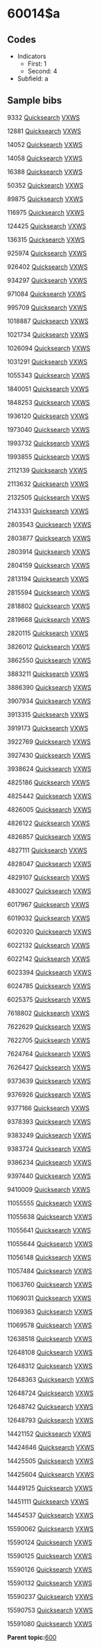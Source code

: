 # 60014$a

## Codes

-   Indicators
    -   First: 1
    -   Second: 4
-   Subfield: a

## Sample bibs

9332 [Quicksearch](https://search.library.yale.edu/catalog/9332) [VXWS](http://prodorbis.library.yale.edu:7014/vxws/GetHoldingsService?bibId=9332)

12881 [Quicksearch](https://search.library.yale.edu/catalog/12881) [VXWS](http://prodorbis.library.yale.edu:7014/vxws/GetHoldingsService?bibId=12881)

14052 [Quicksearch](https://search.library.yale.edu/catalog/14052) [VXWS](http://prodorbis.library.yale.edu:7014/vxws/GetHoldingsService?bibId=14052)

14058 [Quicksearch](https://search.library.yale.edu/catalog/14058) [VXWS](http://prodorbis.library.yale.edu:7014/vxws/GetHoldingsService?bibId=14058)

16388 [Quicksearch](https://search.library.yale.edu/catalog/16388) [VXWS](http://prodorbis.library.yale.edu:7014/vxws/GetHoldingsService?bibId=16388)

50352 [Quicksearch](https://search.library.yale.edu/catalog/50352) [VXWS](http://prodorbis.library.yale.edu:7014/vxws/GetHoldingsService?bibId=50352)

89875 [Quicksearch](https://search.library.yale.edu/catalog/89875) [VXWS](http://prodorbis.library.yale.edu:7014/vxws/GetHoldingsService?bibId=89875)

116975 [Quicksearch](https://search.library.yale.edu/catalog/116975) [VXWS](http://prodorbis.library.yale.edu:7014/vxws/GetHoldingsService?bibId=116975)

124425 [Quicksearch](https://search.library.yale.edu/catalog/124425) [VXWS](http://prodorbis.library.yale.edu:7014/vxws/GetHoldingsService?bibId=124425)

136315 [Quicksearch](https://search.library.yale.edu/catalog/136315) [VXWS](http://prodorbis.library.yale.edu:7014/vxws/GetHoldingsService?bibId=136315)

925974 [Quicksearch](https://search.library.yale.edu/catalog/925974) [VXWS](http://prodorbis.library.yale.edu:7014/vxws/GetHoldingsService?bibId=925974)

926402 [Quicksearch](https://search.library.yale.edu/catalog/926402) [VXWS](http://prodorbis.library.yale.edu:7014/vxws/GetHoldingsService?bibId=926402)

934297 [Quicksearch](https://search.library.yale.edu/catalog/934297) [VXWS](http://prodorbis.library.yale.edu:7014/vxws/GetHoldingsService?bibId=934297)

971084 [Quicksearch](https://search.library.yale.edu/catalog/971084) [VXWS](http://prodorbis.library.yale.edu:7014/vxws/GetHoldingsService?bibId=971084)

995709 [Quicksearch](https://search.library.yale.edu/catalog/995709) [VXWS](http://prodorbis.library.yale.edu:7014/vxws/GetHoldingsService?bibId=995709)

1018887 [Quicksearch](https://search.library.yale.edu/catalog/1018887) [VXWS](http://prodorbis.library.yale.edu:7014/vxws/GetHoldingsService?bibId=1018887)

1021734 [Quicksearch](https://search.library.yale.edu/catalog/1021734) [VXWS](http://prodorbis.library.yale.edu:7014/vxws/GetHoldingsService?bibId=1021734)

1026094 [Quicksearch](https://search.library.yale.edu/catalog/1026094) [VXWS](http://prodorbis.library.yale.edu:7014/vxws/GetHoldingsService?bibId=1026094)

1031291 [Quicksearch](https://search.library.yale.edu/catalog/1031291) [VXWS](http://prodorbis.library.yale.edu:7014/vxws/GetHoldingsService?bibId=1031291)

1055343 [Quicksearch](https://search.library.yale.edu/catalog/1055343) [VXWS](http://prodorbis.library.yale.edu:7014/vxws/GetHoldingsService?bibId=1055343)

1840051 [Quicksearch](https://search.library.yale.edu/catalog/1840051) [VXWS](http://prodorbis.library.yale.edu:7014/vxws/GetHoldingsService?bibId=1840051)

1848253 [Quicksearch](https://search.library.yale.edu/catalog/1848253) [VXWS](http://prodorbis.library.yale.edu:7014/vxws/GetHoldingsService?bibId=1848253)

1936120 [Quicksearch](https://search.library.yale.edu/catalog/1936120) [VXWS](http://prodorbis.library.yale.edu:7014/vxws/GetHoldingsService?bibId=1936120)

1973040 [Quicksearch](https://search.library.yale.edu/catalog/1973040) [VXWS](http://prodorbis.library.yale.edu:7014/vxws/GetHoldingsService?bibId=1973040)

1993732 [Quicksearch](https://search.library.yale.edu/catalog/1993732) [VXWS](http://prodorbis.library.yale.edu:7014/vxws/GetHoldingsService?bibId=1993732)

1993855 [Quicksearch](https://search.library.yale.edu/catalog/1993855) [VXWS](http://prodorbis.library.yale.edu:7014/vxws/GetHoldingsService?bibId=1993855)

2112139 [Quicksearch](https://search.library.yale.edu/catalog/2112139) [VXWS](http://prodorbis.library.yale.edu:7014/vxws/GetHoldingsService?bibId=2112139)

2113632 [Quicksearch](https://search.library.yale.edu/catalog/2113632) [VXWS](http://prodorbis.library.yale.edu:7014/vxws/GetHoldingsService?bibId=2113632)

2132505 [Quicksearch](https://search.library.yale.edu/catalog/2132505) [VXWS](http://prodorbis.library.yale.edu:7014/vxws/GetHoldingsService?bibId=2132505)

2143331 [Quicksearch](https://search.library.yale.edu/catalog/2143331) [VXWS](http://prodorbis.library.yale.edu:7014/vxws/GetHoldingsService?bibId=2143331)

2803543 [Quicksearch](https://search.library.yale.edu/catalog/2803543) [VXWS](http://prodorbis.library.yale.edu:7014/vxws/GetHoldingsService?bibId=2803543)

2803877 [Quicksearch](https://search.library.yale.edu/catalog/2803877) [VXWS](http://prodorbis.library.yale.edu:7014/vxws/GetHoldingsService?bibId=2803877)

2803914 [Quicksearch](https://search.library.yale.edu/catalog/2803914) [VXWS](http://prodorbis.library.yale.edu:7014/vxws/GetHoldingsService?bibId=2803914)

2804159 [Quicksearch](https://search.library.yale.edu/catalog/2804159) [VXWS](http://prodorbis.library.yale.edu:7014/vxws/GetHoldingsService?bibId=2804159)

2813194 [Quicksearch](https://search.library.yale.edu/catalog/2813194) [VXWS](http://prodorbis.library.yale.edu:7014/vxws/GetHoldingsService?bibId=2813194)

2815594 [Quicksearch](https://search.library.yale.edu/catalog/2815594) [VXWS](http://prodorbis.library.yale.edu:7014/vxws/GetHoldingsService?bibId=2815594)

2818802 [Quicksearch](https://search.library.yale.edu/catalog/2818802) [VXWS](http://prodorbis.library.yale.edu:7014/vxws/GetHoldingsService?bibId=2818802)

2819668 [Quicksearch](https://search.library.yale.edu/catalog/2819668) [VXWS](http://prodorbis.library.yale.edu:7014/vxws/GetHoldingsService?bibId=2819668)

2820115 [Quicksearch](https://search.library.yale.edu/catalog/2820115) [VXWS](http://prodorbis.library.yale.edu:7014/vxws/GetHoldingsService?bibId=2820115)

3826012 [Quicksearch](https://search.library.yale.edu/catalog/3826012) [VXWS](http://prodorbis.library.yale.edu:7014/vxws/GetHoldingsService?bibId=3826012)

3862550 [Quicksearch](https://search.library.yale.edu/catalog/3862550) [VXWS](http://prodorbis.library.yale.edu:7014/vxws/GetHoldingsService?bibId=3862550)

3883211 [Quicksearch](https://search.library.yale.edu/catalog/3883211) [VXWS](http://prodorbis.library.yale.edu:7014/vxws/GetHoldingsService?bibId=3883211)

3886390 [Quicksearch](https://search.library.yale.edu/catalog/3886390) [VXWS](http://prodorbis.library.yale.edu:7014/vxws/GetHoldingsService?bibId=3886390)

3907934 [Quicksearch](https://search.library.yale.edu/catalog/3907934) [VXWS](http://prodorbis.library.yale.edu:7014/vxws/GetHoldingsService?bibId=3907934)

3913315 [Quicksearch](https://search.library.yale.edu/catalog/3913315) [VXWS](http://prodorbis.library.yale.edu:7014/vxws/GetHoldingsService?bibId=3913315)

3919173 [Quicksearch](https://search.library.yale.edu/catalog/3919173) [VXWS](http://prodorbis.library.yale.edu:7014/vxws/GetHoldingsService?bibId=3919173)

3922769 [Quicksearch](https://search.library.yale.edu/catalog/3922769) [VXWS](http://prodorbis.library.yale.edu:7014/vxws/GetHoldingsService?bibId=3922769)

3927430 [Quicksearch](https://search.library.yale.edu/catalog/3927430) [VXWS](http://prodorbis.library.yale.edu:7014/vxws/GetHoldingsService?bibId=3927430)

3938624 [Quicksearch](https://search.library.yale.edu/catalog/3938624) [VXWS](http://prodorbis.library.yale.edu:7014/vxws/GetHoldingsService?bibId=3938624)

4825186 [Quicksearch](https://search.library.yale.edu/catalog/4825186) [VXWS](http://prodorbis.library.yale.edu:7014/vxws/GetHoldingsService?bibId=4825186)

4825442 [Quicksearch](https://search.library.yale.edu/catalog/4825442) [VXWS](http://prodorbis.library.yale.edu:7014/vxws/GetHoldingsService?bibId=4825442)

4826005 [Quicksearch](https://search.library.yale.edu/catalog/4826005) [VXWS](http://prodorbis.library.yale.edu:7014/vxws/GetHoldingsService?bibId=4826005)

4826122 [Quicksearch](https://search.library.yale.edu/catalog/4826122) [VXWS](http://prodorbis.library.yale.edu:7014/vxws/GetHoldingsService?bibId=4826122)

4826857 [Quicksearch](https://search.library.yale.edu/catalog/4826857) [VXWS](http://prodorbis.library.yale.edu:7014/vxws/GetHoldingsService?bibId=4826857)

4827111 [Quicksearch](https://search.library.yale.edu/catalog/4827111) [VXWS](http://prodorbis.library.yale.edu:7014/vxws/GetHoldingsService?bibId=4827111)

4828047 [Quicksearch](https://search.library.yale.edu/catalog/4828047) [VXWS](http://prodorbis.library.yale.edu:7014/vxws/GetHoldingsService?bibId=4828047)

4829107 [Quicksearch](https://search.library.yale.edu/catalog/4829107) [VXWS](http://prodorbis.library.yale.edu:7014/vxws/GetHoldingsService?bibId=4829107)

4830027 [Quicksearch](https://search.library.yale.edu/catalog/4830027) [VXWS](http://prodorbis.library.yale.edu:7014/vxws/GetHoldingsService?bibId=4830027)

6017967 [Quicksearch](https://search.library.yale.edu/catalog/6017967) [VXWS](http://prodorbis.library.yale.edu:7014/vxws/GetHoldingsService?bibId=6017967)

6019032 [Quicksearch](https://search.library.yale.edu/catalog/6019032) [VXWS](http://prodorbis.library.yale.edu:7014/vxws/GetHoldingsService?bibId=6019032)

6020320 [Quicksearch](https://search.library.yale.edu/catalog/6020320) [VXWS](http://prodorbis.library.yale.edu:7014/vxws/GetHoldingsService?bibId=6020320)

6022132 [Quicksearch](https://search.library.yale.edu/catalog/6022132) [VXWS](http://prodorbis.library.yale.edu:7014/vxws/GetHoldingsService?bibId=6022132)

6022142 [Quicksearch](https://search.library.yale.edu/catalog/6022142) [VXWS](http://prodorbis.library.yale.edu:7014/vxws/GetHoldingsService?bibId=6022142)

6023394 [Quicksearch](https://search.library.yale.edu/catalog/6023394) [VXWS](http://prodorbis.library.yale.edu:7014/vxws/GetHoldingsService?bibId=6023394)

6024785 [Quicksearch](https://search.library.yale.edu/catalog/6024785) [VXWS](http://prodorbis.library.yale.edu:7014/vxws/GetHoldingsService?bibId=6024785)

6025375 [Quicksearch](https://search.library.yale.edu/catalog/6025375) [VXWS](http://prodorbis.library.yale.edu:7014/vxws/GetHoldingsService?bibId=6025375)

7618802 [Quicksearch](https://search.library.yale.edu/catalog/7618802) [VXWS](http://prodorbis.library.yale.edu:7014/vxws/GetHoldingsService?bibId=7618802)

7622629 [Quicksearch](https://search.library.yale.edu/catalog/7622629) [VXWS](http://prodorbis.library.yale.edu:7014/vxws/GetHoldingsService?bibId=7622629)

7622705 [Quicksearch](https://search.library.yale.edu/catalog/7622705) [VXWS](http://prodorbis.library.yale.edu:7014/vxws/GetHoldingsService?bibId=7622705)

7624764 [Quicksearch](https://search.library.yale.edu/catalog/7624764) [VXWS](http://prodorbis.library.yale.edu:7014/vxws/GetHoldingsService?bibId=7624764)

7626427 [Quicksearch](https://search.library.yale.edu/catalog/7626427) [VXWS](http://prodorbis.library.yale.edu:7014/vxws/GetHoldingsService?bibId=7626427)

9373639 [Quicksearch](https://search.library.yale.edu/catalog/9373639) [VXWS](http://prodorbis.library.yale.edu:7014/vxws/GetHoldingsService?bibId=9373639)

9376926 [Quicksearch](https://search.library.yale.edu/catalog/9376926) [VXWS](http://prodorbis.library.yale.edu:7014/vxws/GetHoldingsService?bibId=9376926)

9377166 [Quicksearch](https://search.library.yale.edu/catalog/9377166) [VXWS](http://prodorbis.library.yale.edu:7014/vxws/GetHoldingsService?bibId=9377166)

9378393 [Quicksearch](https://search.library.yale.edu/catalog/9378393) [VXWS](http://prodorbis.library.yale.edu:7014/vxws/GetHoldingsService?bibId=9378393)

9383249 [Quicksearch](https://search.library.yale.edu/catalog/9383249) [VXWS](http://prodorbis.library.yale.edu:7014/vxws/GetHoldingsService?bibId=9383249)

9383724 [Quicksearch](https://search.library.yale.edu/catalog/9383724) [VXWS](http://prodorbis.library.yale.edu:7014/vxws/GetHoldingsService?bibId=9383724)

9386234 [Quicksearch](https://search.library.yale.edu/catalog/9386234) [VXWS](http://prodorbis.library.yale.edu:7014/vxws/GetHoldingsService?bibId=9386234)

9397440 [Quicksearch](https://search.library.yale.edu/catalog/9397440) [VXWS](http://prodorbis.library.yale.edu:7014/vxws/GetHoldingsService?bibId=9397440)

9410009 [Quicksearch](https://search.library.yale.edu/catalog/9410009) [VXWS](http://prodorbis.library.yale.edu:7014/vxws/GetHoldingsService?bibId=9410009)

11055555 [Quicksearch](https://search.library.yale.edu/catalog/11055555) [VXWS](http://prodorbis.library.yale.edu:7014/vxws/GetHoldingsService?bibId=11055555)

11055638 [Quicksearch](https://search.library.yale.edu/catalog/11055638) [VXWS](http://prodorbis.library.yale.edu:7014/vxws/GetHoldingsService?bibId=11055638)

11055641 [Quicksearch](https://search.library.yale.edu/catalog/11055641) [VXWS](http://prodorbis.library.yale.edu:7014/vxws/GetHoldingsService?bibId=11055641)

11055644 [Quicksearch](https://search.library.yale.edu/catalog/11055644) [VXWS](http://prodorbis.library.yale.edu:7014/vxws/GetHoldingsService?bibId=11055644)

11056148 [Quicksearch](https://search.library.yale.edu/catalog/11056148) [VXWS](http://prodorbis.library.yale.edu:7014/vxws/GetHoldingsService?bibId=11056148)

11057484 [Quicksearch](https://search.library.yale.edu/catalog/11057484) [VXWS](http://prodorbis.library.yale.edu:7014/vxws/GetHoldingsService?bibId=11057484)

11063760 [Quicksearch](https://search.library.yale.edu/catalog/11063760) [VXWS](http://prodorbis.library.yale.edu:7014/vxws/GetHoldingsService?bibId=11063760)

11069031 [Quicksearch](https://search.library.yale.edu/catalog/11069031) [VXWS](http://prodorbis.library.yale.edu:7014/vxws/GetHoldingsService?bibId=11069031)

11069363 [Quicksearch](https://search.library.yale.edu/catalog/11069363) [VXWS](http://prodorbis.library.yale.edu:7014/vxws/GetHoldingsService?bibId=11069363)

11069578 [Quicksearch](https://search.library.yale.edu/catalog/11069578) [VXWS](http://prodorbis.library.yale.edu:7014/vxws/GetHoldingsService?bibId=11069578)

12638518 [Quicksearch](https://search.library.yale.edu/catalog/12638518) [VXWS](http://prodorbis.library.yale.edu:7014/vxws/GetHoldingsService?bibId=12638518)

12648108 [Quicksearch](https://search.library.yale.edu/catalog/12648108) [VXWS](http://prodorbis.library.yale.edu:7014/vxws/GetHoldingsService?bibId=12648108)

12648312 [Quicksearch](https://search.library.yale.edu/catalog/12648312) [VXWS](http://prodorbis.library.yale.edu:7014/vxws/GetHoldingsService?bibId=12648312)

12648363 [Quicksearch](https://search.library.yale.edu/catalog/12648363) [VXWS](http://prodorbis.library.yale.edu:7014/vxws/GetHoldingsService?bibId=12648363)

12648724 [Quicksearch](https://search.library.yale.edu/catalog/12648724) [VXWS](http://prodorbis.library.yale.edu:7014/vxws/GetHoldingsService?bibId=12648724)

12648742 [Quicksearch](https://search.library.yale.edu/catalog/12648742) [VXWS](http://prodorbis.library.yale.edu:7014/vxws/GetHoldingsService?bibId=12648742)

12648793 [Quicksearch](https://search.library.yale.edu/catalog/12648793) [VXWS](http://prodorbis.library.yale.edu:7014/vxws/GetHoldingsService?bibId=12648793)

14421152 [Quicksearch](https://search.library.yale.edu/catalog/14421152) [VXWS](http://prodorbis.library.yale.edu:7014/vxws/GetHoldingsService?bibId=14421152)

14424646 [Quicksearch](https://search.library.yale.edu/catalog/14424646) [VXWS](http://prodorbis.library.yale.edu:7014/vxws/GetHoldingsService?bibId=14424646)

14425505 [Quicksearch](https://search.library.yale.edu/catalog/14425505) [VXWS](http://prodorbis.library.yale.edu:7014/vxws/GetHoldingsService?bibId=14425505)

14425604 [Quicksearch](https://search.library.yale.edu/catalog/14425604) [VXWS](http://prodorbis.library.yale.edu:7014/vxws/GetHoldingsService?bibId=14425604)

14449125 [Quicksearch](https://search.library.yale.edu/catalog/14449125) [VXWS](http://prodorbis.library.yale.edu:7014/vxws/GetHoldingsService?bibId=14449125)

14451111 [Quicksearch](https://search.library.yale.edu/catalog/14451111) [VXWS](http://prodorbis.library.yale.edu:7014/vxws/GetHoldingsService?bibId=14451111)

14454537 [Quicksearch](https://search.library.yale.edu/catalog/14454537) [VXWS](http://prodorbis.library.yale.edu:7014/vxws/GetHoldingsService?bibId=14454537)

15590062 [Quicksearch](https://search.library.yale.edu/catalog/15590062) [VXWS](http://prodorbis.library.yale.edu:7014/vxws/GetHoldingsService?bibId=15590062)

15590124 [Quicksearch](https://search.library.yale.edu/catalog/15590124) [VXWS](http://prodorbis.library.yale.edu:7014/vxws/GetHoldingsService?bibId=15590124)

15590125 [Quicksearch](https://search.library.yale.edu/catalog/15590125) [VXWS](http://prodorbis.library.yale.edu:7014/vxws/GetHoldingsService?bibId=15590125)

15590126 [Quicksearch](https://search.library.yale.edu/catalog/15590126) [VXWS](http://prodorbis.library.yale.edu:7014/vxws/GetHoldingsService?bibId=15590126)

15590132 [Quicksearch](https://search.library.yale.edu/catalog/15590132) [VXWS](http://prodorbis.library.yale.edu:7014/vxws/GetHoldingsService?bibId=15590132)

15590237 [Quicksearch](https://search.library.yale.edu/catalog/15590237) [VXWS](http://prodorbis.library.yale.edu:7014/vxws/GetHoldingsService?bibId=15590237)

15590753 [Quicksearch](https://search.library.yale.edu/catalog/15590753) [VXWS](http://prodorbis.library.yale.edu:7014/vxws/GetHoldingsService?bibId=15590753)

15591080 [Quicksearch](https://search.library.yale.edu/catalog/15591080) [VXWS](http://prodorbis.library.yale.edu:7014/vxws/GetHoldingsService?bibId=15591080)

**Parent topic:**[600](../../tags/600/600.md)

